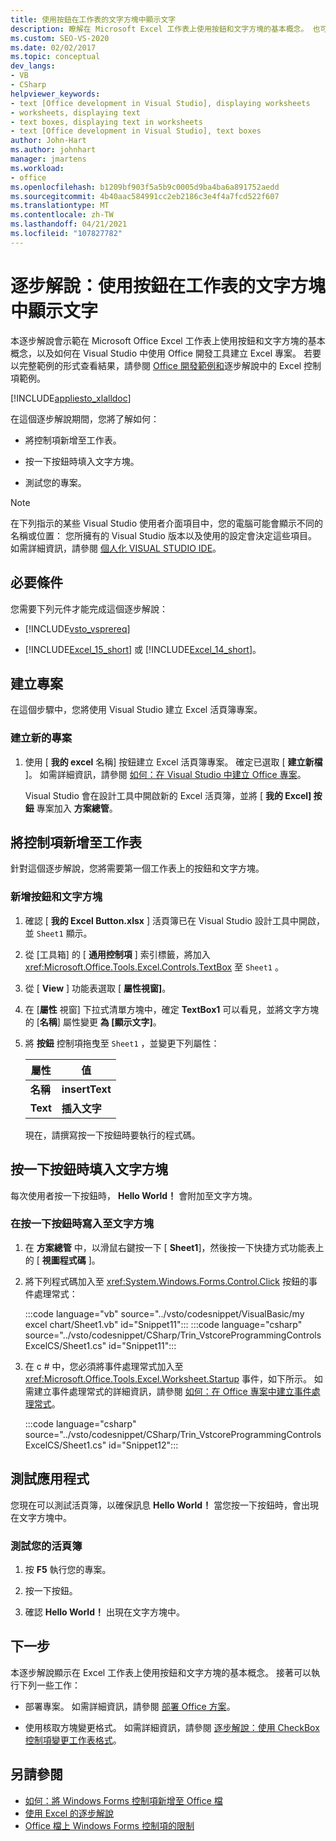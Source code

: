 ```yaml
---
title: 使用按鈕在工作表的文字方塊中顯示文字
description: 瞭解在 Microsoft Excel 工作表上使用按鈕和文字方塊的基本概念。 也可以使用 Visual Studio 中的 Office 開發工具來建立 Excel 專案。
ms.custom: SEO-VS-2020
ms.date: 02/02/2017
ms.topic: conceptual
dev_langs:
- VB
- CSharp
helpviewer_keywords:
- text [Office development in Visual Studio], displaying worksheets
- worksheets, displaying text
- text boxes, displaying text in worksheets
- text [Office development in Visual Studio], text boxes
author: John-Hart
ms.author: johnhart
manager: jmartens
ms.workload:
- office
ms.openlocfilehash: b1209bf903f5a5b9c0005d9ba4ba6a891752aedd
ms.sourcegitcommit: 4b40aac584991cc2eb2186c3e4f4a7fcd522f607
ms.translationtype: MT
ms.contentlocale: zh-TW
ms.lasthandoff: 04/21/2021
ms.locfileid: "107827782"
---
```

# <a name="walkthrough-display-text-in-a-text-box-in-a-worksheet-using-a-button"></a>逐步解說：使用按鈕在工作表的文字方塊中顯示文字
  本逐步解說會示範在 Microsoft Office Excel 工作表上使用按鈕和文字方塊的基本概念，以及如何在 Visual Studio 中使用 Office 開發工具建立 Excel 專案。 若要以完整範例的形式查看結果，請參閱 [Office 開發範例和](../vsto/office-development-samples-and-walkthroughs.md)逐步解說中的 Excel 控制項範例。

 [!INCLUDE[appliesto_xlalldoc](../vsto/includes/appliesto-xlalldoc-md.md)]

 在這個逐步解說期間，您將了解如何：

- 將控制項新增至工作表。

- 按一下按鈕時填入文字方塊。

- 測試您的專案。

> [!NOTE]
> 在下列指示的某些 Visual Studio 使用者介面項目中，您的電腦可能會顯示不同的名稱或位置： 您所擁有的 Visual Studio 版本以及使用的設定會決定這些項目。 如需詳細資訊，請參閱 [個人化 VISUAL STUDIO IDE](../ide/personalizing-the-visual-studio-ide.md)。

## <a name="prerequisites"></a>必要條件
 您需要下列元件才能完成這個逐步解說：

- [!INCLUDE[vsto_vsprereq](../vsto/includes/vsto-vsprereq-md.md)]

- [!INCLUDE[Excel_15_short](../vsto/includes/excel-15-short-md.md)] 或 [!INCLUDE[Excel_14_short](../vsto/includes/excel-14-short-md.md)]。

## <a name="create-the-project"></a>建立專案
 在這個步驟中，您將使用 Visual Studio 建立 Excel 活頁簿專案。

### <a name="to-create-a-new-project"></a>建立新的專案

1. 使用 [ **我的 excel** 名稱] 按鈕建立 Excel 活頁簿專案。 確定已選取 [ **建立新檔** ]。 如需詳細資訊，請參閱 [如何：在 Visual Studio 中建立 Office 專案](../vsto/how-to-create-office-projects-in-visual-studio.md)。

     Visual Studio 會在設計工具中開啟新的 Excel 活頁簿，並將 [ **我的 Excel] 按鈕** 專案加入 **方案總管**。

## <a name="add-controls-to-the-worksheet"></a>將控制項新增至工作表
 針對這個逐步解說，您將需要第一個工作表上的按鈕和文字方塊。

### <a name="to-add-a-button-and-a-text-box"></a>新增按鈕和文字方塊

1. 確認 [ **我的 Excel Button.xlsx** ] 活頁簿已在 Visual Studio 設計工具中開啟，並 `Sheet1` 顯示。

2. 從 [工具箱] 的 [ **通用控制項** ] 索引標籤，將加入 <xref:Microsoft.Office.Tools.Excel.Controls.TextBox> 至 `Sheet1` 。

3. 從 [ **View** ] 功能表選取 [ **屬性視窗]**。

4. 在 [**屬性** 視窗] 下拉式清單方塊中，確定 **TextBox1** 可以看見，並將文字方塊的 [**名稱**] 屬性變更 **為 [顯示文字]**。

5. 將 **按鈕** 控制項拖曳至 `Sheet1` ，並變更下列屬性：

   |屬性|值|
   |--------------|-----------|
   |**名稱**|**insertText**|
   |**Text**|**插入文字**|

   現在，請撰寫按一下按鈕時要執行的程式碼。

## <a name="populate-the-text-box-when-the-button-is-clicked"></a>按一下按鈕時填入文字方塊
 每次使用者按一下按鈕時， **Hello World！** 會附加至文字方塊。

### <a name="to-write-to-the-text-box-when-the-button-is-clicked"></a>在按一下按鈕時寫入至文字方塊

1. 在 **方案總管** 中，以滑鼠右鍵按一下 [ **Sheet1**]，然後按一下快捷方式功能表上的 [ **視圖程式碼** ]。

2. 將下列程式碼加入至 <xref:System.Windows.Forms.Control.Click> 按鈕的事件處理常式：

     :::code language="vb" source="../vsto/codesnippet/VisualBasic/my excel chart/Sheet1.vb" id="Snippet11":::
     :::code language="csharp" source="../vsto/codesnippet/CSharp/Trin_VstcoreProgrammingControlsExcelCS/Sheet1.cs" id="Snippet11":::

3. 在 c # 中，您必須將事件處理常式加入至 <xref:Microsoft.Office.Tools.Excel.Worksheet.Startup> 事件，如下所示。 如需建立事件處理常式的詳細資訊，請參閱 [如何：在 Office 專案中建立事件處理常式](../vsto/how-to-create-event-handlers-in-office-projects.md)。

     :::code language="csharp" source="../vsto/codesnippet/CSharp/Trin_VstcoreProgrammingControlsExcelCS/Sheet1.cs" id="Snippet12":::

## <a name="test-the-application"></a>測試應用程式
 您現在可以測試活頁簿，以確保訊息 **Hello World！** 當您按一下按鈕時，會出現在文字方塊中。

### <a name="to-test-your-workbook"></a>測試您的活頁簿

1. 按 **F5** 執行您的專案。

2. 按一下按鈕。

3. 確認 **Hello World！** 出現在文字方塊中。

## <a name="next-steps"></a>下一步
 本逐步解說顯示在 Excel 工作表上使用按鈕和文字方塊的基本概念。 接著可以執行下列一些工作：

- 部署專案。 如需詳細資訊，請參閱 [部署 Office 方案](../vsto/deploying-an-office-solution.md)。

- 使用核取方塊變更格式。 如需詳細資訊，請參閱 [逐步解說：使用 CheckBox 控制項變更工作表格式](../vsto/walkthrough-changing-worksheet-formatting-using-checkbox-controls.md)。

## <a name="see-also"></a>另請參閱
- [如何：將 Windows Forms 控制項新增至 Office 檔](../vsto/how-to-add-windows-forms-controls-to-office-documents.md)
- [使用 Excel 的逐步解說](../vsto/walkthroughs-using-excel.md)
- [Office 檔上 Windows Forms 控制項的限制](../vsto/limitations-of-windows-forms-controls-on-office-documents.md)
